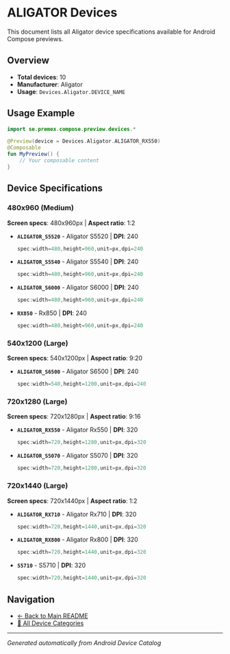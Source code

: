 # ALIGATOR Devices

This document lists all Aligator device specifications available for Android Compose previews.

## Overview

- **Total devices**: 10
- **Manufacturer**: Aligator
- **Usage**: `Devices.Aligator.DEVICE_NAME`

## Usage Example

```kotlin
import se.premex.compose.preview.devices.*

@Preview(device = Devices.Aligator.ALIGATOR_RX550)
@Composable
fun MyPreview() {
    // Your composable content
}
```

## Device Specifications

### 480x960 (Medium)

**Screen specs**: 480x960px | **Aspect ratio**: 1:2

- **`ALIGATOR_S5520`** - Aligator S5520 | **DPI**: 240
  ```kotlin
  spec:width=480,height=960,unit=px,dpi=240
  ```

- **`ALIGATOR_S5540`** - Aligator S5540 | **DPI**: 240
  ```kotlin
  spec:width=480,height=960,unit=px,dpi=240
  ```

- **`ALIGATOR_S6000`** - Aligator S6000 | **DPI**: 240
  ```kotlin
  spec:width=480,height=960,unit=px,dpi=240
  ```

- **`RX850`** - Rx850 | **DPI**: 240
  ```kotlin
  spec:width=480,height=960,unit=px,dpi=240
  ```

### 540x1200 (Large)

**Screen specs**: 540x1200px | **Aspect ratio**: 9:20

- **`ALIGATOR_S6500`** - Aligator S6500 | **DPI**: 240
  ```kotlin
  spec:width=540,height=1200,unit=px,dpi=240
  ```

### 720x1280 (Large)

**Screen specs**: 720x1280px | **Aspect ratio**: 9:16

- **`ALIGATOR_RX550`** - Aligator Rx550 | **DPI**: 320
  ```kotlin
  spec:width=720,height=1280,unit=px,dpi=320
  ```

- **`ALIGATOR_S5070`** - Aligator S5070 | **DPI**: 320
  ```kotlin
  spec:width=720,height=1280,unit=px,dpi=320
  ```

### 720x1440 (Large)

**Screen specs**: 720x1440px | **Aspect ratio**: 1:2

- **`ALIGATOR_RX710`** - Aligator Rx710 | **DPI**: 320
  ```kotlin
  spec:width=720,height=1440,unit=px,dpi=320
  ```

- **`ALIGATOR_RX800`** - Aligator Rx800 | **DPI**: 320
  ```kotlin
  spec:width=720,height=1440,unit=px,dpi=320
  ```

- **`S5710`** - S5710 | **DPI**: 320
  ```kotlin
  spec:width=720,height=1440,unit=px,dpi=320
  ```

## Navigation

- [← Back to Main README](../../README.md)
- [📱 All Device Categories](../README.md)

---
*Generated automatically from Android Device Catalog*
